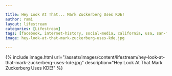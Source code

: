 ```yaml
---

title: Hey Look At That... Mark Zuckerberg Uses KDE!
author: rami
layout: lifestream 
categories: [Lifestream]
tags: [facebook, internet-history, social-media, california, usa, san-francisco]
image: hey-look-at-that-mark-zuckerberg-uses-kde.jpg

---
```


{% include image.html url="/assets/images/content/lifestream/hey-look-at-that-mark-zuckerberg-uses-kde.jpg" description="Hey Look At That Mark Zuckerberg Uses KDE!" %}
